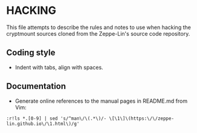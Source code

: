 HACKING
=======

This file attempts to describe the rules and notes to use when hacking
the cryptmount sources cloned from the Zeppe-Lin's source code
repository.


Coding style
------------

* Indent with tabs, align with spaces.


Documentation
-------------

* Generate online references to the manual pages in README.md from Vim:

```
:r!ls *.[0-9] | sed 's/^man\/\(.*\)/- \[\1\]\(https:\/\/zeppe-lin.github.io\/\1.html\)/g' 
```
